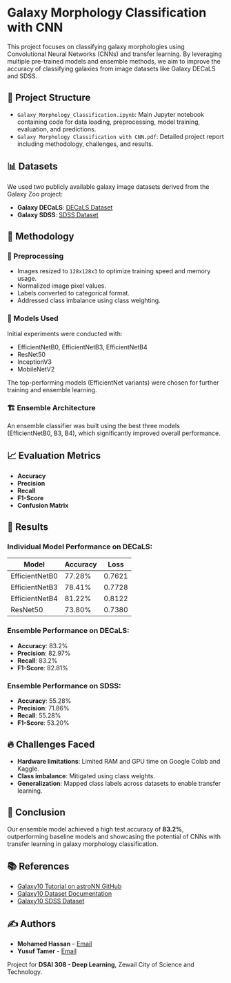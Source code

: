 # Galaxy Morphology Classification with CNN

This project focuses on classifying galaxy morphologies using Convolutional Neural Networks (CNNs) and transfer learning. By leveraging multiple pre-trained models and ensemble methods, we aim to improve the accuracy of classifying galaxies from image datasets like Galaxy DECaLS and SDSS.

## 📁 Project Structure

- `Galaxy_Morphology_Classification.ipynb`: Main Jupyter notebook containing code for data loading, preprocessing, model training, evaluation, and predictions.
- `Galaxy Morphology Classification with CNN.pdf`: Detailed project report including methodology, challenges, and results.

## 📊 Datasets

We used two publicly available galaxy image datasets derived from the Galaxy Zoo project:

- **Galaxy DECaLS**: [DECaLS Dataset](https://astronn.readthedocs.io/en/latest/galaxy10.html)
- **Galaxy SDSS**: [SDSS Dataset](https://astronn.readthedocs.io/en/latest/galaxy10sdss.html)

## 🧪 Methodology

### 🔧 Preprocessing

- Images resized to `128x128x3` to optimize training speed and memory usage.
- Normalized image pixel values.
- Labels converted to categorical format.
- Addressed class imbalance using class weighting.

### 🧠 Models Used

Initial experiments were conducted with:

- EfficientNetB0, EfficientNetB3, EfficientNetB4
- ResNet50
- InceptionV3
- MobileNetV2

The top-performing models (EfficientNet variants) were chosen for further training and ensemble learning.

### 🏗️ Ensemble Architecture

An ensemble classifier was built using the best three models (EfficientNetB0, B3, B4), which significantly improved overall performance.

## 📈 Evaluation Metrics

- **Accuracy**
- **Precision**
- **Recall**
- **F1-Score**
- **Confusion Matrix**

## 🧪 Results

### Individual Model Performance on DECaLS:

| Model            | Accuracy | Loss    |
|------------------|----------|---------|
| EfficientNetB0   | 77.28%   | 0.7621  |
| EfficientNetB3   | 78.41%   | 0.7728  |
| EfficientNetB4   | 81.22%   | 0.8122  |
| ResNet50         | 73.80%   | 0.7380  |

### Ensemble Performance on DECaLS:

- **Accuracy**: 83.2%
- **Precision**: 82.97%
- **Recall**: 83.2%
- **F1-Score**: 82.81%

### Ensemble Performance on SDSS:

- **Accuracy**: 55.28%
- **Precision**: 71.86%
- **Recall**: 55.28%
- **F1-Score**: 53.20%

## 🔥 Challenges Faced

- **Hardware limitations**: Limited RAM and GPU time on Google Colab and Kaggle.
- **Class imbalance**: Mitigated using class weights.
- **Generalization**: Mapped class labels across datasets to enable transfer learning.

## 🏁 Conclusion

Our ensemble model achieved a high test accuracy of **83.2%**, outperforming baseline models and showcasing the potential of CNNs with transfer learning in galaxy morphology classification.

## 📚 References

- [Galaxy10 Tutorial on astroNN GitHub](https://github.com/henrysky/astroNN/blob/master/demo_tutorial/galaxy10/Galaxy10_Tutorial.ipynb)
- [Galaxy10 Dataset Documentation](https://astronn.readthedocs.io/en/v1.0.0/galaxy10.html)
- [Galaxy10 SDSS Dataset](https://astronn.readthedocs.io/en/latest/galaxy10sdss.html)

## ✍️ Authors

- **Mohamed Hassan** - [Email](mailto:s-mohamed.eldin@zewailcity.edu.eg)
- **Yusuf Tamer** - [Email](mailto:s-yusuf.sahab@zewailcity.edu.eg)

Project for **DSAI 308 - Deep Learning**, Zewail City of Science and Technology.
